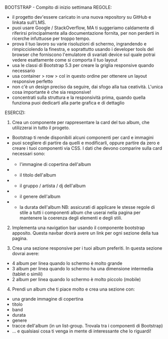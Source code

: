 BOOTSTRAP - Compito di inizio settimana
REGOLE:
- il progetto dev'essere caricato in una nuova repository su GitHub e linkata sull'LMS.
- puoi usare Google / StackOverflow, MA ti suggeriamo caldamente di riferirsi principalmente alla documentazione fornita, per non perderti in ricerche infuttuose per troppo tempo.
- prova il tuo lavoro su varie risoluzioni di schermo, ingrandendo e rimpicciolendo la finestra, e soprattutto usando i developer tools del browser che forniscono l'emulatore di svariati device sul quale potrai vedere esattamente come si comporta il tuo layout
- usa le classi di Bootstrap 5.3 per creare la griglia responsive quando necessario
- usa container > row > col in questo ordine per ottenere un layout responsive perfetto
- non c'è un design preciso da seguire, dai sfogo alla tua ceatività. L'unica cosa importante è che sia responsive!
- concentrati sulla struttura e la responsività prima, quando quella funziona puoi dedicarti alla parte grafica e di dettaglio

ESERCIZI:
1. Crea un componente per rappresentare la card del tuo album, che utilizzerai in tutto il progeto.
- Bootstrap ti rende disponibili alcuni componenti per card e immagini
- puoi scegliere di partire da quelli e modificarli, oppure partire da zero e creare i tuoi componenti via CSS. I dati che devono comparire sulla card necessari sono:
- - l'immagine di copertina dell'album
- - il titolo dell'album
- - il gruppo / artista / dj dell'album
- - il genere dell'album
- - la durata dell'album
NB: assicurati di applicare le stesse regole di stile a tutti i componenti album che userai nella pagina per mantenere la coerenza degli elementi e degli stili.

2. Implementa una navigation bar usando il componente bootstrap apposito. Questa navbar dovrà avere un link per ogni sezione della tua pagina.

3. Crea una sezione responsive per i tuoi album preferiti.
In questa sezione dovrai avere:
- 4 album per linea quando lo schermo è molto grande
- 3 album per linea quando lo schermo ha una dimensione intermedia (tablet o simili)
- 2 album per linea quando lo schermo è molto piccolo (mobile)

4. Prendi un album che ti piace molto e crea una sezione con:
- una grande immagine di copertina
- titolo
- band
- durata
- genere
- tracce dell'album (in un list-group. Trovala tra i componenti di Bootstrap)
- ... e qualsiasi cosa ti venga in mente di interessante che lo riguardi!